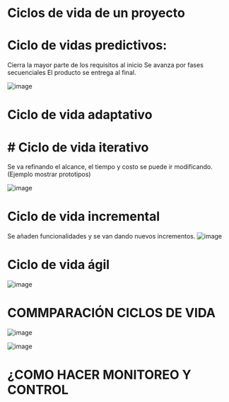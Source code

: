 # Ciclos de vida de un proyecto 

# Ciclo de vidas predictivos:

Cierra la mayor parte de los requisitos al inicio
Se avanza por fases secuenciales
El producto se entrega al final.

![image](https://github.com/Alejandramo1/NotasCursosTech/assets/105448434/26a5910e-4873-4469-8efd-cf599cc82668)

# Ciclo de vida adaptativo

# # Ciclo de vida iterativo
Se va refinando el alcance, el tiempo y costo se puede ir modificando.
(Ejemplo mostrar prototipos)

![image](https://github.com/Alejandramo1/NotasCursosTech/assets/105448434/c38eab47-0218-4a86-a872-14ca6048bba5)

# Ciclo de vida incremental

Se añaden funcionalidades y se van dando nuevos incrementos.
![image](https://github.com/Alejandramo1/NotasCursosTech/assets/105448434/77f77e97-c15a-4b14-9d41-27494aec3f1a)

# Ciclo de vida ágil

![image](https://github.com/Alejandramo1/NotasCursosTech/assets/105448434/8bb5d3e6-aa80-4d3a-89b9-f7a73c506399)

# COMMPARACIÓN CICLOS DE VIDA 

![image](https://github.com/Alejandramo1/NotasCursosTech/assets/105448434/bba56752-5e62-4c22-882a-0d847d90f939)

![image](https://github.com/Alejandramo1/NotasCursosTech/assets/105448434/0178ad3a-4876-48b3-ad39-fb7a7c0ef583)

# ¿COMO HACER MONITOREO Y CONTROL 
